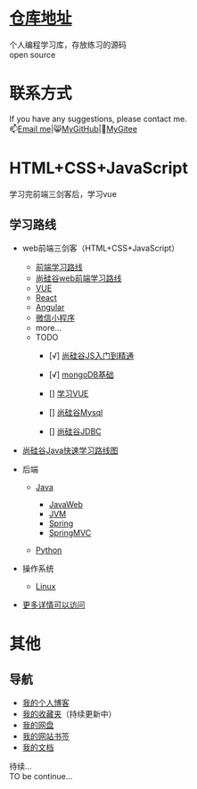 # [仓库地址](https://github.com/a1046700338/LearningRoute)
个人编程学习库，存放练习的源码  
open source
# 联系方式
If you have any suggestions, please contact me.  
📫[Email me](mailto:sakurafeiyu666@163.com)|😸[MyGitHub](https://github.com/a1046700338)|🐼[MyGitee](https://gitee.com/sakurafeiyu/)

# HTML+CSS+JavaScript
学习完前端三剑客后，学习vue
## 学习路线
* web前端三剑客（HTML+CSS+JavaScript）
  * [前端学习路线](https://objtube.gitee.io/front-end-roadmap/#/) 
  * [尚硅谷web前端学习路线](https://www.bilibili.com/read/cv5650633)
  * [VUE](https://sakurafeiyu.top/docs/#/zh-cn/vue.md)
  * [React]()
  * [Angular]()
  * [微信小程序]()
  * more...
  * TODO
    - [√] [尚硅谷JS入门到精通](https://www.bilibili.com/video/BV1YW411T7GX?p=106)
    - [√] [mongoDB基础](https://www.bilibili.com/video/BV18s411E78K)
    - [] [学习VUE](https://www.bilibili.com/video/BV1Zy4y1K7SH?p=84)

    - [] [尚硅谷Mysql](https://www.bilibili.com/video/BV1iq4y1u7vj?p=5)
    - [] [尚硅谷JDBC](https://www.bilibili.com/video/BV1eJ411c7rf?p=6&spm_id_from=pageDriver)

* [尚硅谷Java快速学习路线图](https://www.bilibili.com/read/cv5216534?spm_id_from=333.788.b_636f6d6d656e74.8)
* 后端
  * [Java](https://www.bilibili.com/video/BV1Kb411W75N?p=50)
    * [JavaWeb]()
    * [JVM]()
    * [Spring]()
    * [SpringMVC]()

  * [Python]()
* 操作系统
  * [Linux]()  
* [更多详情可以访问](https://sakurafeiyu.top/docs/#/about.md)


# 其他
## 导航
- [我的个人博客](https://sakurafeiyu.top/)
- [我的收藏夹](https://kdocs.cn/l/ccWAkdSc4hd2)（持续更新中）
- [我的网盘](https://huafeiyu-onedrive-huafeiyu.vercel.app/zh-CN/)
- [我的网站书签](https://sakurafeiyu.top/bookmark/cn/index.html)
- [我的文档](#)


待续...  
TO be continue...
